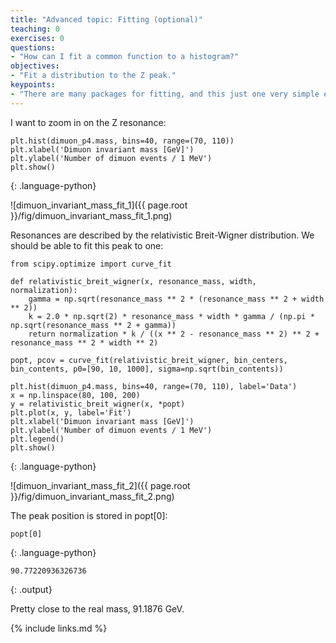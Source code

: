 ```yaml
---
title: "Advanced topic: Fitting (optional)"
teaching: 0
exercises: 0
questions:
- "How can I fit a common function to a histogram?"
objectives:
- "Fit a distribution to the Z peak."
keypoints:
- "There are many packages for fitting, and this just one very simple example."
---
```


I want to zoom in on the Z resonance:

~~~
plt.hist(dimuon_p4.mass, bins=40, range=(70, 110))
plt.xlabel('Dimuon invariant mass [GeV]')
plt.ylabel('Number of dimuon events / 1 MeV')
plt.show()
~~~
{: .language-python}

![dimuon_invariant_mass_fit_1]({{ page.root }}/fig/dimuon_invariant_mass_fit_1.png)

Resonances are described by the relativistic Breit-Wigner distribution.
We should be able to fit this peak to one:

~~~
from scipy.optimize import curve_fit

def relativistic_breit_wigner(x, resonance_mass, width, normalization):
    gamma = np.sqrt(resonance_mass ** 2 * (resonance_mass ** 2 + width ** 2))
    k = 2.0 * np.sqrt(2) * resonance_mass * width * gamma / (np.pi * np.sqrt(resonance_mass ** 2 + gamma))
    return normalization * k / ((x ** 2 - resonance_mass ** 2) ** 2 + resonance_mass ** 2 * width ** 2)

popt, pcov = curve_fit(relativistic_breit_wigner, bin_centers, bin_contents, p0=[90, 10, 1000], sigma=np.sqrt(bin_contents))

plt.hist(dimuon_p4.mass, bins=40, range=(70, 110), label='Data')
x = np.linspace(80, 100, 200)
y = relativistic_breit_wigner(x, *popt)
plt.plot(x, y, label='Fit')
plt.xlabel('Dimuon invariant mass [GeV]')
plt.ylabel('Number of dimuon events / 1 MeV')
plt.legend()
plt.show()
~~~
{: .language-python}

![dimuon_invariant_mass_fit_2]({{ page.root }}/fig/dimuon_invariant_mass_fit_2.png)

The peak position is stored in popt[0]:

~~~
popt[0]
~~~
{: .language-python}
~~~
90.77220936326736
~~~
{: .output}

Pretty close to the real mass, 91.1876 GeV.

{% include links.md %}
